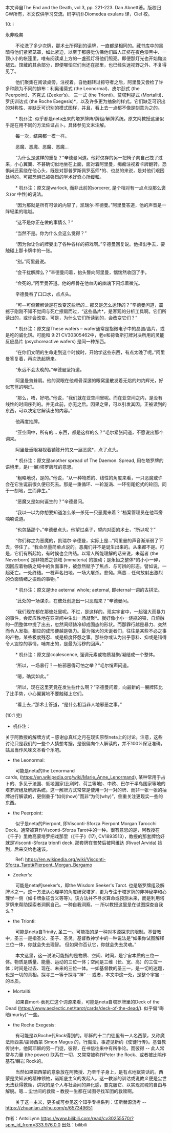 本文译自The End and the Death, vol 3, pp. 221-223. Dan Abnett著。版权归GW所有，本文仅供学习交流。码字机仆Diomedea exulans 译，Ciel 校。 



10: i 

永非晚矣 

        不论洗了多少次牌，那术士所得到的读牌，一直都是相同的。藏书库中的黑暗将他们紧紧笼罩，如此紧迫，以至于那感觉仿佛他们四人正挤在夜色漆黑中、一顶小小的帐篷里，唯有阅读桌上方的一盏孤灯将他们照亮。即便那灯光也开始黯淡褪去。馆藏的其余部分，即便哪怕它们尚还在那里，也已经失迷视野之外、不复得见了。

        他们聚集在阅读桌旁，注视着。自他翻转过掠夺者之后，阿里曼又尝检了许多种颇为不同的排布：利奥诺莫式 (the Leonormal)、皮尔彭式 (the Peerpoint)、齐克式 (Zeeker’s)、 三一式 (the Trionti)、莫塔利提式 (Mortaliti)、罗氏训诂式 (the Roche Exegesis)*，以及许多更为抽象的样式。它们缺乏可识出的对称性、亦缺乏可识别的模式图样，并且，看上去一点都不像是刻意为之的。

        * 机仆注: 似乎都是neta出来的塔罗牌阵/牌组/解牌系统。原文阿教授这里似乎是在用不同的方法佐证占卜。具体参见文末注解。

        每一次，结果都一模一样。

        恶魔、恶魔、恶魔、恶魔…

        “为什么是这样的重复？”辛德曼问道。他将仅存的另一把椅子向自己拽了过来，小心翼翼、不甚确切似地坐在上面，面对着阿里曼，痴痴注视着卡牌翻转。恐惧尚还萦绕在他心头，既是对那普罗斯佩罗巫师*的、也总的来说，是对他们艰困处境的。可那恐惧已被强烈的学术好奇心所缓和。

        * 机仆注：原文是warlock, 而非此前的sorcerer, 是个相对有一点点没那么褒义(or 中性)的说法。

        “因为那就是所有可读的内容了，凯瑞尔·辛德曼。”阿里曼答道，他的声音是一阵轻柔的咝咝。

        “这不是你正在做的事情么？”

        “当然不是。你为什么会这么觉得？”

        “因为你让你的牌耍出了各种各样的把戏啊。”辛德曼回复说。他探出手去，要触碰上那卡牌中的一张。

        “别。”阿里曼说。

        “会干扰解牌么？”辛德曼问着，抬头瞥向阿里曼，惴惴然收回了手。

        “会死的。”阿里曼答道。他的颅骨在他血肉的幽魂下闪烁着微光。

        辛德曼吞了口口水，点点头。

        “可—可倘若解读是在改变这些牌的… 那又是怎么运转的？”辛德曼问道，震撼于刚刚不知不觉间与死亡擦肩而过，“这些晶片*，是客观的分析工具啊。它们所读出的，或许会改变。可是，为什么它们所读到的，会改变它们？”

        * 机仆注：原文是These wafers – wafer通常是指微电子中的晶圆/晶片，或是吃的威化饼。可能和 9:21 CV30305462中，老e和荷鲁斯打牌对决所用的灵能反应晶片 (psychoreactive wafers) 是同一种东西。

        “在你们文明的生命走到这个时候时，开始学这些东西，有点太晚了呢。”阿里曼答复着，再次洗起牌来。

        “永远不会太晚的。”辛德曼坚持道。

        阿里曼耸耸肩。他的双眼在他颅骨深邃的眼窝里散发着无焰的灼灼辉光，好似苍蓝的明灯。

        “那么，唔，好吧。”他说，“我们就在亚空间里呢。而在亚空间之内，是没有线性的时间序列的。并无此前，亦无之后。因果之果，可以引发其因。正被读到的东西，可以决定它解读出的内容。”

        他再度抽牌。

        “亚空间中，所有的… 东西，都是这样的么？”毛尔紧张问道，不愿说出那个词来。

        阿里曼垂眼凝视着铺陈开的又一展恶魔*，点了点头。

        * 机仆注：原文是another spread of The Daemon. Spread, 用在塔罗牌的语境里，是(一展)塔罗牌阵的意思。

        “粗略地说，是的。”他说，“从一种物质的、线性的角度来看，一只恶魔或许会在它生诞前很久便已死去。那是一重循环、一轮漩涡、一环衔尾蛇式的轮回，同于一刻地，生而非生。”

        “恶魔又是如何诞生的？”辛德曼问。

        “我以—以为你想要知道怎么杀—杀死一只恶魔来着？”档案管理员在他耳旁喃喃说道。

        “也包括那个。”辛德曼点头。他望过桌子，望向对面的术士，“所以呢？”

        “你们称之为恶魔的，凯瑞尔·辛德曼，实际上是…”阿里曼的声音渐渐弱了下去，停住了。“我会尽量简单点说的。恶魔们并不是诞生出来的。从来都不是。可是，它们有所起始，有时候也会终结。以常人所能理解的话来说，未诞者 (the Neverborn) 是非物质之领域 (immateria) 的振动；是永恒之整体*的小小一碎，因回应着物质之域中的负面事件，被忽然赋予了焦点、与可辨的形态。譬如说，一起死亡。一处终结。一桩声名扫地。一场大屠杀。悲恸。痛苦… 任何放射出激烈的负面情绪之振动的事物。”

        * 机仆注：原文是the aeternal whole; aeternal, 即eternal一词的古拼法。

        “此处的一场谋杀，在彼处创造出一只恶魔来？”辛德曼问。

        “我们现在都在那彼处里呢。不过，是这样的。现实宇宙中，一起强大而暴力的事件，会反应性地在亚空间中生出一场凝聚*。就好像小小一烧瓶的铅，自熔融的一团整体中提了出去，忽然间倾铸冷却成固态的形状。而那罪行越是暴力、突然而令人发指，相应的成形便越是强力。最为强大的未诞者们，往往是某些不必之事的产物，某些极度残忍、或是极度怀怨之事。那些你或认为出乎意料、抑或是错得令人震惊的事情，哺育出的，是最为污秽的回声。”

        * 机仆注：原文是coalescence, 强调元素或物质凝聚/凝结成一个整体。

        “所以，一场暴行？一桩邪恶得可怕之举？”毛尔悄声问道。

        “嗯，确实如此。”

        “所以，现在这里究竟在发生些什么啊？”辛德曼问着，向最新的一展牌阵比了比手势，小心翼翼地不要触碰上它们。

        “看上去，”那术士答道，“是什么相当非人地邪恶之事。”



(10:1 完)



* 机仆注：

关于阿教授的解牌方式 – 感谢@真红之月在现实原型neta上的讨论。注意，这些讨论只是我们的一些个人猜想考据，是很偏向个人解读的，并不100%保证准确。姑且当作风味文本看个乐吧。



- the Leonormal:

        可能是neta的the Lenormand cards, (https://en.wikipedia.org/wiki/Marie_Anne_Lenormand), 某种常用于占卜的、多见于法国、低地国家(比利时、荷兰等地)、中欧、巴尔干半岛国家等地的塔罗牌组及解牌系统。这一解牌方式常常是使用一对一对的牌、而非一张一张的抽牌进行解读的，更侧重于“如何(how)”而非“为何(why)”，侧重关注更现实一些的东西。



- the Peerpoint:

        似乎是neta的Pierpont, 即Visconti-Sforza Pierpont Morgan Tarocchi Deck。通常被算作Visconti-Sforza Tarot中的一种。很有意思的是，阿教授在《千子》里教高蒙塔罗把戏那里（《千子》(17), CV1893513），教授的那套牌恰好就是Visconti-Sforza trionfi deck. 那套牌在普焚后被阿维达 (Rivuel Arvida) 捡到，后来交给也速该。

        Ref: https://en.wikipedia.org/wiki/Visconti-Sforza_Tarot#Pierpont_Morgan_Bergamo



- Zeeker’s:

        可能是neta的seeker’s，即the Wisdom Seeker's Tarot. 也是塔罗牌组及解牌术之一。这一方法从心理学的角度研究塔罗，更为专注于塔罗牌的非神秘学和心理学一侧（如卡牌象征含义等等）。该方法并不寻求算命或预测未来，而是利用塔罗牌来帮助探索者洞察自己。一种自我洞察。-- 所以教授这里是在试图探查自我么？



- the Trionti:

        可能是neta自Trinity, 圣三一。可能指的是一种对本源探求的限制。基督教中，圣三一是指圣父、圣子、圣灵。基督教神学中的一种说法是“如果你试图解释三位一体，你就会失去理智。 但如果你否认它，你就会失去灵魂。”

        本文这里，这一说法可能指的是物质、空间、时间，是宇宙本质的三位一体。物质是质量、能量、运动的三位一体；空间是三维（长、宽、高）的三位一体；时间是过去、现在、未来的三位一体。一如基督教的圣三一，是一切的迷题，也是一切的真相。探寻三一等于探寻“神” -- 或者，本文中这一处，是整个宇宙 -- 的本质。



- Mortaliti:

        如果自mort-表死亡这个词源来看，可能是neta自塔罗牌里的Deck of the Dead (https://www.aeclectic.net/tarot/cards/deck-of-the-dead/). 似乎偏“晦暗(murky)”一些。



- the Roche Exegesis:

        有可能是以Roche代Rock得到的。耶稣的十二门徒里有一人名西蒙，又称魔法师西蒙/巫师西蒙 Simon Magus 的，行魔法，事迹见新约《使徒行传》。基督教传说中，他同耶稣的另一门徒，彼得，在书信往来中有所争论。而彼得 -- 此人常常与力量 (the power) 联系在一切，又常常被称作Peter the Rock、或者被比喻作基石/磐岩 Rock的。

        当然如果把西蒙的意象放在阿教授、乃至千子身上，是有点地狱笑话的。西蒙是灵知派的精神领袖，诺斯底主义的发起人。这一教派的训诂或说教义便是尘世无法获得救赎，讲究的是个人与社会间的异化感，要克服它、以实现灵魂的自由与解脱。嗯… 尘世间的救赎 – 教授一生都在试图寻找军团的救赎啊。

        关于这一主义，更多或可参见这个知乎专栏系列：诺斯替源流考 -- https://zhuanlan.zhihu.com/p/657349651

 作者：AntsiLynn https://www.bilibili.com/read/cv30255570/?spm_id_from=333.976.0.0 出处：bilibili
